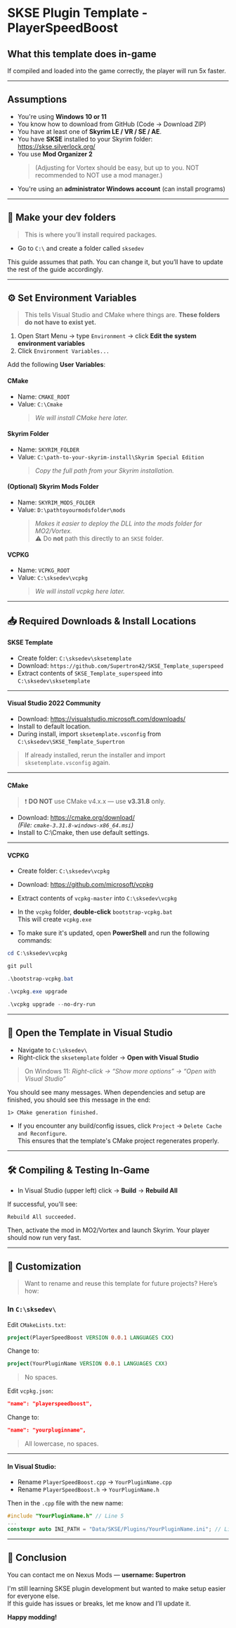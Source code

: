 # SKSE Plugin Template - PlayerSpeedBoost

## What this template does in-game

If compiled and loaded into the game correctly, the player will run 5x faster.

---

## Assumptions

- You're using **Windows 10 or 11**
- You know how to download from GitHub (Code → Download ZIP)
- You have at least one of **Skyrim LE / VR / SE / AE**.
- You have **SKSE** installed to your Skyrim folder: https://skse.silverlock.org/
- You use **Mod Organizer 2**  
  > (Adjusting for Vortex should be easy, but up to you. NOT recommended to NOT use a mod manager.)
- You're using an **administrator Windows account** (can install programs)

---

## 📁 Make your dev folders

> This is where you’ll install required packages.

- Go to `C:\` and create a folder called `sksedev`

This guide assumes that path. You can change it, but you’ll have to update the rest of the guide accordingly.

---

## ⚙️ Set Environment Variables

> This tells Visual Studio and CMake where things are. **These folders do not have to exist yet.**

1. Open Start Menu → type `Environment` → click **Edit the system environment variables**
2. Click `Environment Variables...`

Add the following **User Variables**:

#### CMake
- Name: `CMAKE_ROOT`  
- Value: `C:\Cmake`  
  > _We will install CMake here later._

#### Skyrim Folder
- Name: `SKYRIM_FOLDER`  
- Value: `C:\path-to-your-skyrim-install\Skyrim Special Edition`  
  > _Copy the full path from your Skyrim installation._

#### (Optional) Skyrim Mods Folder
- Name: `SKYRIM_MODS_FOLDER`  
- Value: `D:\pathtoyourmodsfolder\mods`  
  > _Makes it easier to deploy the DLL into the mods folder for MO2/Vortex._  
  > ⚠️ Do **not** path this directly to an `SKSE` folder.

#### VCPKG
- Name: `VCPKG_ROOT`  
- Value: `C:\sksedev\vcpkg`  
  > _We will install vcpkg here later._

---

## 📥 Required Downloads & Install Locations

#### SKSE Template

- Create folder: `C:\sksedev\sksetemplate`
- Download: `https://github.com/Supertron42/SKSE_Template_superspeed`
- Extract contents of `SKSE_Template_superspeed` into `C:\sksedev\sksetemplate`

---

#### Visual Studio 2022 Community

- Download: https://visualstudio.microsoft.com/downloads/
- Install to default location.
- During install, import `sksetemplate.vsconfig` from `C:\sksedev\SKSE_Template_Supertron`

> If already installed, rerun the installer and import `sksetemplate.vsconfig` again.

---

#### CMake

> ❗ **DO NOT** use CMake v4.x.x — use **v3.31.8** only.

- Download: https://cmake.org/download/  
  _(File: `cmake-3.31.8-windows-x86_64.msi`)_
- Install to C:\Cmake, then use default settings. 

---

#### VCPKG

- Create folder: `C:\sksedev\vcpkg`
- Download: https://github.com/microsoft/vcpkg
- Extract contents of `vcpkg-master` into `C:\sksedev\vcpkg`

- In the `vcpkg` folder, **double-click** `bootstrap-vcpkg.bat`  
  This will create `vcpkg.exe`

- To make sure it's updated, open **PowerShell** and run the following commands:

```powershell
cd C:\sksedev\vcpkg
```

```powershell
git pull
```

```powershell
.\bootstrap-vcpkg.bat
```

```powershell
.\vcpkg.exe upgrade
```

```powershell
.\vcpkg upgrade --no-dry-run
```

---

## 🧠 Open the Template in Visual Studio

- Navigate to `C:\sksedev\`
- Right-click the `sksetemplate` folder → **Open with Visual Studio**

> On Windows 11: _Right-click → “Show more options” → “Open with Visual Studio”_

You should see many messages. When dependencies and setup are finished, you should see this message in the end:

```
1> CMake generation finished.
```

- If you encounter any build/config issues, click `Project` → `Delete Cache and Reconfigure`.  
  This ensures that the template's CMake project regenerates properly.


---

## 🛠 Compiling & Testing In-Game

- In Visual Studio (upper left) click → **Build** → **Rebuild All**

If successful, you'll see:
```
Rebuild All succeeded.
```

Then, activate the mod in MO2/Vortex and launch Skyrim. Your player should now run very fast.

---

## 🔧 Customization

> Want to rename and reuse this template for future projects? Here’s how:

### In `C:\sksedev\`

Edit `CMakeLists.txt`:
```cmake
project(PlayerSpeedBoost VERSION 0.0.1 LANGUAGES CXX)
```
Change to:
```cmake
project(YourPluginName VERSION 0.0.1 LANGUAGES CXX)
```
> No spaces.

Edit `vcpkg.json`:
```json
"name": "playerspeedboost",
```
Change to:
```json
"name": "yourpluginname",
```
> All lowercase, no spaces.

---

#### In Visual Studio:

- Rename `PlayerSpeedBoost.cpp` → `YourPluginName.cpp`
- Rename `PlayerSpeedBoost.h` → `YourPluginName.h`

Then in the `.cpp` file with the new name:

```cpp
#include "YourPluginName.h" // Line 5
...
constexpr auto INI_PATH = "Data/SKSE/Plugins/YourPluginName.ini"; // Line 17
```

---

## 🎯 Conclusion

You can contact me on Nexus Mods — **username: Supertron**

I'm still learning SKSE plugin development but wanted to make setup easier for everyone else.  
If this guide has issues or breaks, let me know and I’ll update it.

**Happy modding!**

